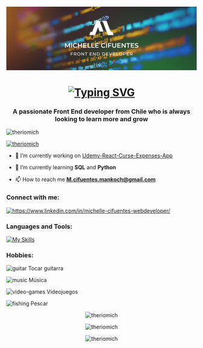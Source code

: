 ![Ingresar la Ruta](BannerFrontEnd.png)
<h1 align="center">
  <a href="https://git.io/typing-svg">
    <img src="https://readme-typing-svg.herokuapp.com?font=Noto+Sans&weight=600&size=31&pause=1000&color=F78811&vCenter=true&width=435&lines=Hi+%F0%9F%91%8B%2C+I'm+Michelle+Cifuentes" alt="Typing SVG">
  </a>
</h1>

<h3 align="center">A passionate Front End developer from Chile who is always looking to learn more and grow</h3>

<p align="left"> <img src="https://komarev.com/ghpvc/?username=theriomich&label=Profile%20views&color=orange&style=flat" alt="theriomich" /> </p>

<p align="left"> <a href="https://github.com/ryo-ma/github-profile-trophy"><img src="https://github-profile-trophy.vercel.app/?username=theriomich" alt="theriomich" /></a> </p>

- 🔭 I’m currently working on [Udemy-React-Curse-Expenses-App](https://github.com/Theriomich/Udemy-React-Curse-Expenses-App)

- 🌱 I’m currently learning **SQL** and **Python**

- 📫 How to reach me **M.cifuentes.mankoch@gmail.com**

<h3 align="left">Connect with me:</h3>
<p align="left">
  <a href="https://www.linkedin.com/in/michelle-cifuentes-webdeveloper/" target="blank">
    <img src="https://raw.githubusercontent.com/rahuldkjain/github-profile-readme-generator/master/src/images/icons/Social/linked-in-alt.svg" alt="https://www.linkedin.com/in/michelle-cifuentes-webdeveloper/" height="30" width="40" />
  </a>
</p>

<h3 align="left">Languages and Tools:</h3>

[![My Skills](https://skillicons.dev/icons?i=vscode,git,html,css,js,python,sql,figma,firebase,jest,nodejs,vite,bootstrap,react,aws&theme=dark)](https://skillicons.dev)

<h3 align="left">Hobbies:</h3>
<p align="left">
  <img src="https://img.icons8.com/color/48/000000/guitar.png" alt="guitar" width="30" height="30"/> Tocar guitarra
</p>
<p align="left">
  <img src="https://img.icons8.com/color/48/000000/musical-notes.png" alt="music" width="30" height="30"/> Música
</p>
<p align="left">
  <img src="https://img.icons8.com/color/48/000000/joystick.png" alt="video-games" width="30" height="30"/> Videojuegos
</p>
<p align="left">
  <img src="https://img.icons8.com/color/48/000000/fishing.png" alt="fishing" width="30" height="30"/> Pescar
</p>


<p align="center"><img src="https://github-readme-stats.vercel.app/api/top-langs?username=theriomich&show_icons=true&locale=en&layout=compact" alt="theriomich" /></p>

<p align="center"><img src="https://github-readme-stats.vercel.app/api?username=theriomich&show_icons=true&locale=en" alt="theriomich" /></p>

<p align="center"><img src="https://github-readme-streak-stats.herokuapp.com/?user=theriomich" alt="theriomich" /></p>
